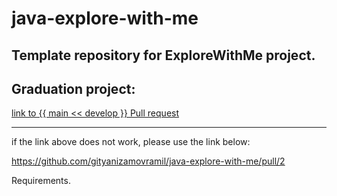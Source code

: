 # java-explore-with-me
Template repository for ExploreWithMe project.
-----

Graduation project:
-----
[link to {{ main << develop }} Pull request](https://github.com/gityanizamovramil/java-explore-with-me/pull/2)

-----


if the link above does not work, please use the link below:

https://github.com/gityanizamovramil/java-explore-with-me/pull/2

Requirements.

